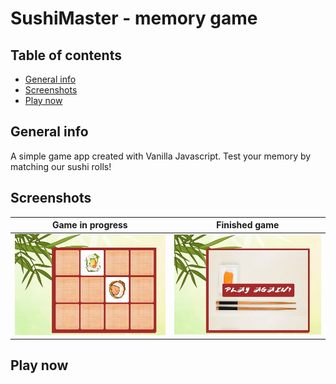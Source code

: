# SushiMaster - memory game

## Table of contents
* [General info](#general-info)
* [Screenshots](#screenshots)
* [Play now](#play-now)

## General info
A simple game app created with Vanilla Javascript. Test your memory by matching our sushi rolls!

## Screenshots
Game in progress             |  Finished game
:-------------------------:|:-------------------------:
![Game in progress](./screenshots/screen1.jpg)  |  ![Finished game](./screenshots/screen2.jpg)


## Play now
